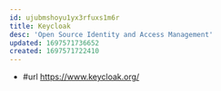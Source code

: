 ```yaml
---
id: ujubmshoyu1yx3rfuxs1m6r
title: Keycloak
desc: 'Open Source Identity and Access Management'
updated: 1697571736652
created: 1697571722410
---
```


- #url https://www.keycloak.org/